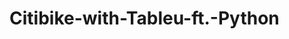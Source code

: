 # Citibike-with-Tableu-ft.-Python
[Link to Dashboard]: (https://public.tableau.com/app/profile/marcos.galarza/viz/CitiBike_16488582974950/Story1#1)


